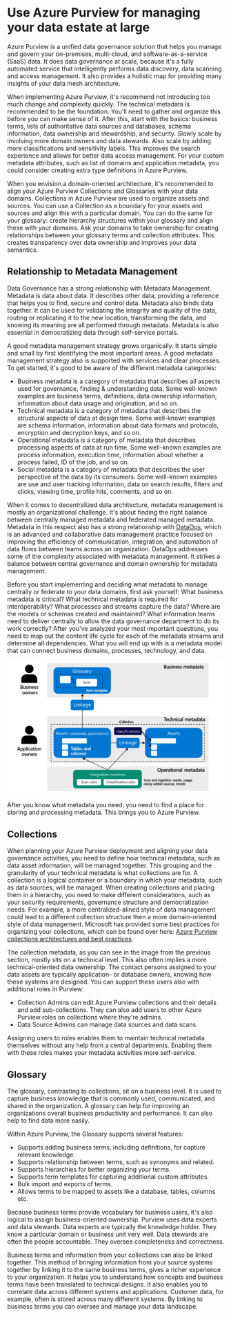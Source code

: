 
# Use Azure Purview for managing your data estate at large

Azure Purview is a unified data governance solution that helps you manage and govern your on-premises, multi-cloud, and software-as-a-service (SaaS) data. It does data governance at scale, because it's a fully automated service that intelligently performs data discovery, data scanning and access management. It also provides a holistic map for providing many insights of your data mesh architecture.

When implementing Azure Purview, it's recommend not introducing too much change and complexity quickly. The technical metadata is recommended to be the foundation. You'll need to gather and organize this before you can make sense of it. After this, start with the basics: business terms, lists of authoritative data sources and databases, schema information, data ownership and stewardship, and security. Slowly scale by involving more domain owners and data stewards. Also scale by adding more classifications and sensitivity labels. This improves the search experience and allows for better data access management. For your custom metadata attributes, such as list of domains and application metadata, you could consider creating extra type definitions in Azure Purview.

When you envision a domain-oriented architecture, it's recommended to align your Azure Purview Collections and Glossaries with your data domains. Collections in Azure Purview are used to organize assets and sources. You can use a Collection as a boundary for your assets and sources and align this with a particular domain. You can do the same for your glossary: create hierarchy structures within your glossary and align these with your domains. Ask your domains to take ownership for creating relationships between your glossary terms and collection attributes. This creates transparency over data ownership and improves your data semantics.

## Relationship to Metadata Management

Data Governance has a strong relationship with Metadata Management. Metadata is data about data. It describes other data, providing a reference that helps you to find, secure and control data. Metadata also binds data together. It can be used for validating the integrity and quality of the data, routing or replicating it to the new location, transforming the data, and knowing its meaning are all performed through metadata. Metadata is also essential in democratizing data through self-service portals.

A good metadata management strategy grows organically. It starts simple and small by first identifying the most important areas. A good metadata management strategy also is supported with services and clear processes. To get started, it's good to be aware of the different metadata categories:

- Business metadata is a category of metadata that describes all aspects used for governance, finding & understanding data. Some well-known examples are business terms, definitions, data ownership information, information about data usage and origination, and so on.
- Technical metadata is a category of metadata that describes the structural aspects of data at design time. Some well-known examples are schema information, information about data formats and protocols, encryption and decryption keys, and so on.
- Operational metadata is a category of metadata that describes processing aspects of data at run time. Some well-known examples are process information, execution time, information about whether a process failed, ID of the job, and so on.
- Social metadata is a category of metadata that describes the user perspective of the data by its consumers. Some well-known examples are use and user tracking information, data on search results, filters and clicks, viewing time, profile hits, comments, and so on.

When it comes to decentralized data architecture, metadata management is mostly an organizational challenge. It's about finding the right balance between centrally managed metadata and federated managed metadata. Metadata in this respect also has a strong relationship with [DataOps](https://docs.microsoft.com/en-us/azure/architecture/example-scenario/data-warehouse/dataops-mdw), which is an advanced and collaborative data management practice focused on improving the efficiency of communication, integration, and automation of data flows between teams across an organization. DataOps addresses some of the complexity associated with metadata management. It strikes a balance between central governance and domain ownership for metadata management.

Before you start implementing and deciding what metadata to manage centrally or federate to your data domains, first ask yourself: What business metadata is critical? What technical metadata is required for interoperability? What processes and streams capture the data? Where are the models or schemas created and maintained? What information teams need to deliver centrally to allow the data governance department to do its work correctly? After you've analyzed your most important questions, you need to map out the content life cycle for each of the metadata streams and determine all dependencies. What you will end up with is a metadata model that can connect business domains, processes, technology, and data.

   ![](../images/preface/metadata.png)

After you know what metadata you need, you need to find a place for storing and processing metadata. This brings you to Azure Purview.

## Collections

When planning your Azure Purview deployment and aligning your data governance activities, you need to define how technical metadata, such as data asset information, will be managed together. This grouping and the granularity of your technical metadata is what collections are for. A collection is a logical container or a boundary in which your metadata, such as data sources, will be managed. When creating collections and placing them in a hierarchy, you need to make different considerations, such as your security requirements, governance structure and democratization needs. For example, a more centralized-alined style of data management could lead to a different collection structure then a more domain-oriented style of data management. Microsoft has provided some best practices for organizing your collections, which can be found over here: [Azure Purview collections architectures and best practices](https://docs.microsoft.com/en-us/azure/purview/concept-best-practices-collections).

The collection metadata, as you can see in the image from the previous section, mostly sits on a technical level. This also often implies a more technical-oriented data ownership. The contact persons assigned to your data assets are typically application- or database owners, knowing how these systems are designed. You can support these users also with additional roles in Purview:

- Collection Admins can edit Azure Purview collections and their details and add sub-collections. They can also add users to other Azure Purview roles on collections where they're admins.
- Data Source Admins can manage data sources and data scans.

Assigning users to roles enables them to maintain technical metadata themselves without any help from a central departments. Enabling them with these roles makes your metadata activities more self-service.

## Glossary

The glossary, contrasting to collections, sit on a business level. It is used to capture business knowledge that is commonly used, communicated, and shared in the organization. A glossary can help for improving an organizations overall business productivity and performance. It can also help to find data more easily.

Within Azure Purview, the Glossary supports several features:

- Supports adding business terms, including definitions, for capture relevant knowledge.
- Supports relationship between terms, such as synonyms and related.
- Supports hierarchies for better organizing your terms.
- Supports term templates for capturing additional custom attributes.
- Bulk import and exports of terms.
- Allows terms to be mapped to assets like a database, tables, columns etc.

Because business terms provide vocabulary for business users, it's also logical to assign business-oriented ownership. Purview uses data experts and data stewards. Data experts are typically the knowledge holder. They know a particular domain or business unit very well. Data stewards are often the people accountable. They oversee completeness and correctness.

Business terms and information from your collections can also be linked together. This method of bringing information from your source systems together by linking it to the same business terms, gives a richer experience to your organization. It helps you to understand how concepts and business terms have been translated to technical designs. It also enables you to correlate data across different systems and applications. Customer data, for example, often is stored across many different systems. By linking to business terms you can oversee and manage your data landscape.